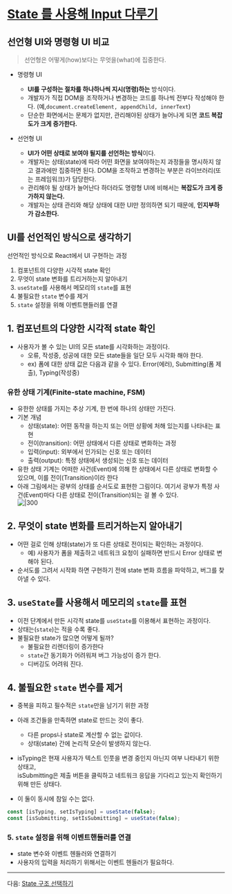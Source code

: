# [State 를 사용해 Input 다루기](https://ko.react.dev/learn/reacting-to-input-with-state)

## 선언형 UI와 명령형 UI 비교

> 선언형은 어떻게(how)보다는 무엇을(what)에 집중한다. 

- 명령형 UI
	- **UI를 구성하는 절차를 하나하나씩 지시(명령)하는** 방식이다.
	- 개발자가 직접 DOM을 조작하거나 변경하는 코드를 하나씩 전부다 작성해야 한다. (예,`document.createElement, appendChild, innerText`) 
	- 단순한 화면에서는 문제가 없지만, 관리해야된 상태가 늘어나게 되면 **코드 복잡도가 크게 증가한다.**

- 선언형 UI
	- **UI가 어떤 상태로 보여야 될지를 선언하는 방식**이다.
	- 개발자는 상태(state)에 따라 어떤 화면을 보여야하는지 과정들을 명시하지 않고 결과에만 집중하면 된다. DOM을 조작하고 변경하는 부분은 라이브러리(또는 프레임워크)가 담당한다.
	- 관리해야 될 상태가 늘어난다 하더라도 명령형 UI에 비해서는 **복잡도가 크게 증가하지 않는다.**
	- 개발자는 상태 관리와 해당 상태에 대한 UI만 정의하면 되기 때문에, **인지부하가 감소한다.**


## UI를 선언적인 방식으로 생각하기
선언적인 방식으로 React에서 UI 구현하는 과정
1. 컴포넌트의 다양한 시각적 state 확인
2. 무엇이 state 변화를 트리거하는지 알아내기
3. `useState`를 사용해서 메모리의 `state`를 표현
4. 불필요한 `state` 변수를 제거
5. `state` 설정을 위해 이벤트핸들러를 연결


## 1. 컴포넌트의 다양한 시각적 state 확인
- 사용자가 볼 수 있는 UI의 모든 state를 시각화하는 과정이다.
	- 오류, 작성중, 성공에 대한 모든 state들을 일단 모두 시각화 해야 한다.
	- ex) 폼에 대한 상태 값은 다음과 같을 수 있다. Error(에러), Submitting(폼 제출), Typing(작성중)
### 유한 상태 기계(Finite-state machine, FSM)
- 유한한 상태를 가지는 추상 기계, 한 번에 하나의 상태만 가진다.
- 기본 개념
    -  상태(state): 어떤 동작을 하는지 또는 어떤 상황에 처해 있는지를 나타내는 표현
    - 전이(transition): 어떤 상태에서 다른 상태로 변화하는 과정
    - 입력(input): 외부에서 인가되는 신호 또는 데이터
    - 출력(output): 특정 상태에서 생성되는 신호 또는 데이터
- 유한 상태 기계는 어떠한 사건(Event)에 의해 한 상태에서 다른 상태로 변화할 수 있으며, 이를 전이(Transition)이라 한다 
- 아래 그림에서는 광부의 상태를 순서도로 표현한 그림이다. 여기서 광부가 특정 사건(Event)마다 다른 상태로 전이(Transition)되는 걸 볼 수 있다.</br>
![|300](https://i.imgur.com/YSMX0bI.png)


## 2. 무엇이 state 변화를 트리거하는지 알아내기
- 어떤 걸로 인해 상태(state)가 또 다른 상태로 전이되는 확인하는 과정이다.
	- 예) 사용자가 폼을 제출하고 네트워크 요청이 실패하면 반드시 Error 상태로 변해야 된다.
- 순서도를 그려서 시작화 하면 구현하기 전에 state 변화 흐름을 파악하고, 버그를 찾아낼 수 있다.


## 3. `useState`를 사용해서 메모리의 `state`를 표현
- 이전 단계에서 만든 시각적 state를 `useState`를 이용해서 표현하는 과정이다.
- 상태는(`state`)는 적을 수록 좋다.
- 불필요한  state가 많으면 어떻게 될까?
	- 불필요한 리렌더링이 증가한다
	- `state`간 동기화가 어려워져 버그 가능성이 증가 한다.
	- 디버깅도 어려워 진다.

##  4. 불필요한 `state` 변수를 제거

- 중복을 피하고 필수적은 `state`만을 남기기 위한 과정

- 아래 조건들을 만족하면 state로 만드는 것이 좋다.
	- 다른 props나 state로 계산할 수 없는 값이다.
	- 상태(state) 간에 논리적 모순이 발생하지 않는다.


- isTyping은 현재 사용자가 텍스트 인풋을 변경 중인지 아닌지 여부 나타내기 위한 상태고, </br> isSubmitting은 제출 버튼을 클릭하고 네트워크 응답을 기다리고 있는지 확인하기 위해 만든 상태다.
- 이 둘이 동시에 참일 수는 없다.
```jsx
const [isTyping, setIsTyping] = useState(false);
const [isSubmitting, setIsSubmitting] = useState(false);
```


### 5. `state` 설정을 위해 이벤트핸들러를 연결

- state 변수와 이벤트 헨들러와 연결하기
- 사용자의 입력을 처리하기 위해서는 이벤트 헨들러가 필요하다.

---

다음: [State 구조 선택하기](02-state-structure.md)
